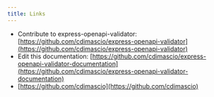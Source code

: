 ```yaml
---
title: Links
---
```


- Contribute to express-openapi-validator: [https://github.com/cdimascio/express-openapi-validator](https://github.com/cdimascio/express-openapi-validator)
- Edit this documentation: [https://github.com/cdimascio/express-openapi-validator-documentation](https://github.com/cdimascio/express-openapi-validator-documentation)
- [https://github.com/cdimascio](https://github.com/cdimascio)